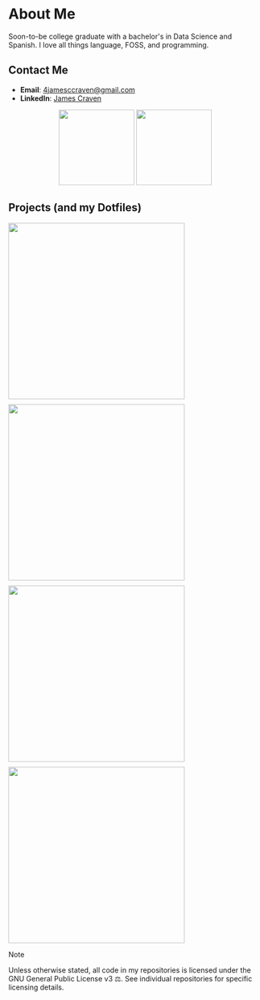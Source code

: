 # About Me
Soon-to-be college graduate with a bachelor's in Data Science and Spanish. I love all things language, FOSS, and programming.

## Contact Me
- **Email**: 4jamesccraven@gmail.com
- **LinkedIn**: [James Craven](https://www.linkedin.com/in/james-craven-7968a8324/)


<!-- Stats -->
<div align="center">
  <picture>
    <source
      srcset="https://github-readme-stats.vercel.app/api?username=4jamesccraven&hide_rank=true&theme=catppuccin_mocha&title_color=cba6f7"
      media="(prefers-color-scheme: dark)"
    />
    <source
      srcset="https://github-readme-stats.vercel.app/api?username=4jamesccraven&hide_rank=true&theme=catppuccin_latte&title_color=7287fd"
      media="(prefers-color-scheme: light), (prefers-color-scheme: no-preference)"
    />
    <img
      src="https://github-readme-stats.vercel.app/api?username=4jamesccraven&hide_rank=true&theme=catppuccin_mocha&title_color=cba6f7"
      height="150"
    />
  </picture>
  <picture>
    <!-- I hide Jupyter Notebooks because they aren't really a language per se, and they overshadow what I actually spend time doing due to their abhorrent commit size -->
    <source
      srcset="https://github-readme-stats.vercel.app/api/top-langs?username=4jamesccraven&theme=catppuccin_mocha&title_color=cba6f7&layout=compact&hide=jupyter%20notebook&size_weight=0.5&count_weight=0.5"
      media="(prefers-color-scheme: dark)"
    />
    <source
      srcset="https://github-readme-stats.vercel.app/api/top-langs?username=4jamesccraven&theme=catppuccin_latte&title_color=7287fd&layout=compact&hide=jupyter%20notebook&size_weight=0.5&count_weight=0.5"
      media="(prefers-color-scheme: light), (prefers-color-scheme: no-preference)"
    />
    <img
      src="https://github-readme-stats.vercel.app/api/top-langs?username=4jamesccraven&theme=catppuccin_mocha&title_color=cba6f7&layout=compact&hide=jupyter%20notebook&size_weight=0.5&count_weight=0.5"
      height="150"
    />
  </picture>
</div>

## Projects (and my Dotfiles)
<div align="center" style="display: flex; flex-wrap: wrap; gap: 10px;">
  <picture>
    <source
      srcset="https://github-readme-stats.vercel.app/api/pin/?username=4jamesccraven&theme=catppuccin_mocha&title_color=cba6f7&description_lines_count=2&repo=mkdev"
      media="(prefers-color-scheme: dark)"
    />
    <source
      srcset="https://github-readme-stats.vercel.app/api/pin/?username=4jamesccraven&theme=catppuccin_latte&title_color=7287fd&description_lines_count=2&repo=mkdev"
      media="(prefers-color-scheme: light), (prefers-color-scheme: no-preference)"
    />
    <img
      src="https://github-readme-stats.vercel.app/api/pin/?username=4jamesccraven&theme=catppuccin_mocha&title_color=cba6f7&description_lines_count=2&repo=mkdev"
      width="350"
    />
  </picture>
  <picture>
    <source
      srcset="https://github-readme-stats.vercel.app/api/pin/?username=4jamesccraven&theme=catppuccin_mocha&title_color=cba6f7&description_lines_count=2&repo=dsci-research-for-ADAPT-in-SC"
      media="(prefers-color-scheme: dark)"
    />
    <source
      srcset="https://github-readme-stats.vercel.app/api/pin/?username=4jamesccraven&theme=catppuccin_latte&title_color=7287fd&description_lines_count=2&repo=dsci-research-for-ADAPT-in-SC"
      media="(prefers-color-scheme: light), (prefers-color-scheme: no-preference)"
    />
    <img
      src="https://github-readme-stats.vercel.app/api/pin/?username=4jamesccraven&theme=catppuccin_mocha&title_color=cba6f7&description_lines_count=2&repo=dsci-research-for-ADAPT-in-SC"
      width="350"
    />
  </picture>
  <picture>
    <source
      srcset="https://github-readme-stats.vercel.app/api/pin/?username=4jamesccraven&theme=catppuccin_mocha&title_color=cba6f7&description_lines_count=2&repo=nixos-configs"
      media="(prefers-color-scheme: dark)"
    />
    <source
      srcset="https://github-readme-stats.vercel.app/api/pin/?username=4jamesccraven&theme=catppuccin_latte&title_color=7287fd&description_lines_count=2&repo=nixos-configs"
      media="(prefers-color-scheme: light), (prefers-color-scheme: no-preference)"
    />
    <img
      src="https://github-readme-stats.vercel.app/api/pin/?username=4jamesccraven&theme=catppuccin_mocha&title_color=cba6f7&description_lines_count=2&repo=nixos-configs"
      width="350"
    />
  </picture>
  <picture>
    <source
      srcset="https://github-readme-stats.vercel.app/api/pin/?username=4jamesccraven&theme=catppuccin_mocha&title_color=cba6f7&description_lines_count=2&repo=taj_mahal"
      media="(prefers-color-scheme: dark)"
    />
    <source
      srcset="https://github-readme-stats.vercel.app/api/pin/?username=4jamesccraven&theme=catppuccin_latte&title_color=7287fd&description_lines_count=2&repo=taj_mahal"
      media="(prefers-color-scheme: light), (prefers-color-scheme: no-preference)"
    />
    <img
      src="https://github-readme-stats.vercel.app/api/pin/?username=4jamesccraven&theme=catppuccin_mocha&title_color=cba6f7&description_lines_count=2&repo=taj_mahal"
      width="350"
    />
  </picture>
</div>


> [!NOTE]
> Unless otherwise stated, all code in my repositories is licensed under the GNU General Public License v3 ⚖️. See individual repositories for specific licensing details.

